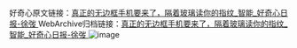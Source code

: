 好奇心原文链接：[真正的无边框手机要来了，隔着玻璃读你的指纹_智能_好奇心日报-徐弢 ](https://www.qdaily.com/articles/12458.html)
WebArchive归档链接：[真正的无边框手机要来了，隔着玻璃读你的指纹_智能_好奇心日报-徐弢 ](http://web.archive.org/web/20190623172730/https://www.qdaily.com/articles/12458.html)
![image](http://ww3.sinaimg.cn/large/007d5XDply1g3x0vrfgcej30u02vkb29)